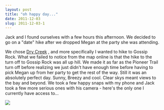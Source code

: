 ```yaml
---
layout: post
title: "oh happy day..."
date: 2011-12-03
slug: 2011-12-03-1
---
```


Jack and I found ourselves with a few hours this afternoon.  We decided to go on a &quot;date&quot; hike after we dropped Megan at the party she was attending.

We chose  [Dry Creek](http://www.ebparks.org/parks/garin) , and more specifically I wanted to hike to Gossip Rock.  What we failed to notice from the map online is that the hike to the turn off to Gossip Rock was all up hill.  We made it as far as the Pioneer Trail turn off before realizing we just didn&apos;t have enough time before having to pick Megan up from her party to get the rest of the way.  Still it was an absolutely perfect day.  Sunny, Breezy and cool.  Clear skys meant views to the bay and beyond.  We took a few happy snaps with my phone and Jack took a few more serious ones with his camera - here&apos;s the only one I currently have access to...

 ![](/visible-light/images/assets/drycreek-thumb-600x800-195.jpg) 
